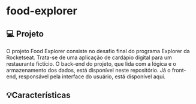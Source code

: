 # food-explorer

## 💻 Projeto
O projeto Food Explorer consiste no desafio final do programa Explorer da Rocketseat. Trata-se de uma aplicação de cardápio digital para um restaurante fictício.
O back-end do projeto, que lida com a lógica e o armazenamento dos dados, está disponível neste repositório. Já o front-end, responsável pela interface do usuário, está disponível aqui.

## 💡Características

